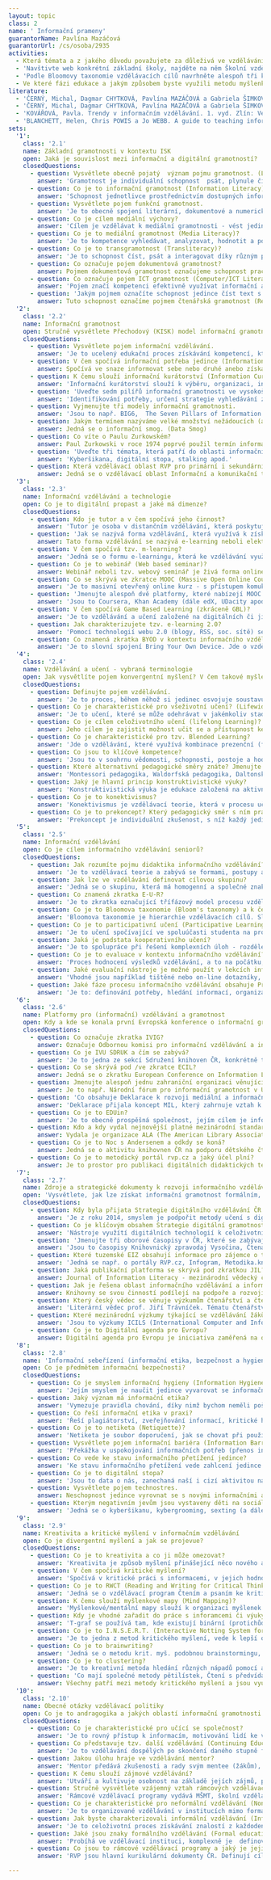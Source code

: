 ```yaml
---
layout: topic
class: 2
name: ' Informační prameny'
guarantorName: Pavlína Mazáčová
guarantorUrl: /cs/osoba/2935
activities:
  - Která témata a z jakého důvodu považujete za důleživá ve vzdělávání k informační gramotnosti žáků 1. stupně základní školy? Připravte návrh metodického listu dvou různých formem vzdělávacích aktivit.
  - 'Navštivte web konkrétní základní školy, najděte na něm Školní vzdělávácí program a v něm zjistěte, které vzdělávací oblasti a v jakém ročníku reflektují (alespoň rámcově) témata informačního vzdělávání.'
  - 'Podle Bloomovy taxonomie vzdělávacích cílů navrhněte alespoň tři konkrétní cíle určené žákům střední školy, kteří absolvují lekci informačního vzdělávání na téma EIZ.'
  - Ve které fázi edukace a jakým způsobem byste využili metodu myšlenkové mapy při lekci informačního vzdělávání na téma Komiks pro žáky 5. třídy ZŠ?
literature:
  - 'ČERNÝ, Michal, Dagmar CHYTKOVÁ, Pavlína MAZÁČOVÁ a Gabriela ŠIMKOVÁ. Informační vzdělávání pro učitele. 1. vyd. Brno: Flow, 2015. 133 s. ISBN 978-80-88123-07-1.'
  - 'ČERNÝ, Michal, Dagmar CHYTKOVÁ, Pavlína MAZÁČOVÁ a Gabriela ŠIMKOVÁ. Distanční vzdělávání pro učitele. 1. vyd. Brno: Flow, 2015. 176 s. ISBN 978-80-905480-7-7.'
  - 'KOVÁŘOVÁ, Pavla. Trendy v informačním vzdělávání. 1. vyd. Zlín: VeRBuM, 2012, 154 s. ISBN 978-80-87500-18-7.'
  - 'BLANCHETT, Helen, Chris POWIS a Jo WEBB. A guide to teaching information literacy :101 practical tips. 1st pub. London: Facet, 2012. ix, 262. ISBN 9781856046596.'
sets:
  '1':
    class: '2.1'
    name: Základní gramotnosti v kontextu ISK
    open: Jaká je souvislost mezi informační a digitální gramotností?
    closedQuestions:
      - question: Vysvětlete obecně pojatý  význam pojmu gramotnost. (Literacy).
        answer: 'Gramotnost je individuální schopnost  psát, plynule číst i delší text a obsahu textu porozumět.'
      - question: Co je to informační gramotnost (Information Literacy)?
        answer: 'Schopnost jednotlivce prostřednictvím dostupných informačních metod a technologií vyhledávat, zpracovávat, hodnotit a využívat informace.'
      - question: Vysvětlete pojem funkční gramotnost.
        answer: 'Je to obecně spojení literární, dokumentové a numerické gramotnosti, umožňují jedinci aktivně participovat na světě informací.'
      - question: Co je cílem mediální výchovy?
        answer: 'Cílem je vzdělávat k mediální gramotnosti - vést jedince k orientaci v masmédiích, jejich využití pro sebevzdělání a kritickému hodnocení.'
      - question: Co je to mediální gramotnost (Media Literacy)?
        answer: 'Je to kompetence vyhledávat, analyzovat, hodnotit a pomocí ICT předávat sdělení a informace z médií (noviny, rozhlas, televize, internet).'
      - question: Co je to transgramotnost (Transliteracy)?
        answer: 'Je to schopnost číst, psát a interagovat díky různým platformám, nástrojům a médiím (mluvený projev, psaní, tisk, médila a sociální sítě).'
      - question: Co označuje pojem dokumentová gramotnost?
        answer: Pojmem dokumentová gramotnost označujeme schopnost pracovat s různými typy dokumentů používaných v běžném životě i profesi a vzdělávání.
      - question: Co označuje pojem ICT gramotnost (Computer/ICT Literacy)?
        answer: 'Pojem značí kompetenci efektivně využívat informační a komunikační technologie pro práci s informacemi v soukromí, profesi i vzdělávání.'
      - question: 'Jakým pojmem označíte schopnost jedince číst text s porozuměním, vyhledat v něm potřebné informace, analyzovat je, srovnat a reprodukovat?'
        answer: Tuto schopnost označíme pojmem čtenářská gramotnost (Reading Literacy).
  '2':
    class: '2.2'
    name: Informační gramotnost
    open: Stručně vysvětlete Přechodový (KISK) model informační gramotnosti.
    closedQuestions:
      - question: Vysvětlete pojem informační vzdělávání.
        answer: 'Je to ucelený edukační proces získávání kompetencí, které vedou ke zvyšování informační gramotnosti na všech stupních vzdělávacího systému.'
      - question: V čem spočívá informační potřeba jedince (Information need)?
        answer: Spočívá ve snaze informovat sebe nebo druhé anebo získat informace nutné k vyřešení úkolu nebo problému.
      - question: K čemu slouží informační kurátorství (Information Curation)?
        answer: 'Informační kurátorství slouží k výběru, organizaci, interpretaci a zpřístupňování potřebných informací pro cílového uživatele.'
      - question: 'Uveďte sedm pilířů informační gramotnosti ve vysokoškolském vzdělávání, které publikoval SCONUL (The Seven Pillars of Information Literacy).'
        answer: 'Identifikování potřeby, určení strategie vyhledávání zdrojů, nalezení, užití a organizace zdrojů, prezentování informací, evaluace procesu.'
      - question: Vyjmenujte tři modely informační gramotnosti.
        answer: 'Jsou to např. BIG6,  The Seven Pillars of Information Literacy nebo Přechodový model informační gramotnosti dle KISK.'
      - question: Jakým termínem nazýváme velké množství nežádoucích (až škodlivých) informací obklopujících jedince?
        answer: Jedná se o informační smog. (Data Smog)
      - question: Co víte o Paulu Zurkowském?
        answer: Paul Zurkowski v roce 1974 poprvé použil termín informační gramotnost (Information Literacy).
      - question: 'Uveďte tři témata, která patří do oblasti informační bezpečnoti v rámci lekcí informačního vzdělávání.'
        answer: 'Kyberšikana, digitální stopa, stalking apod.'
      - question: Která vzdělávací oblast RVP pro primární i sekundární školství má k informační gramotnosti nejblíže?
        answer: Jedná se o vzdělávací oblast Informační a komunikační technologie.
  '3':
    class: '2.3'
    name: Informační vzdělávání a technologie
    open: Co je to digitální propast a jaké má dimenze?
    closedQuestions:
      - question: Kdo je tutor a v čem spočívá jeho činnost?
        answer: 'Tutor je osoba v distančním vzdělávání, která poskytuje studentům rady a technickou pomoc, motivuje je a hodnotí jejich práci.'
      - question: 'Jak se nazývá forma vzdělávání, která využívá k získávání a osvojování znalostí informační a komunikační technologie?'
        answer: Tato forma vzdělávání se nazývá e-learning neboli elektronické vzdělávání.
      - question: V čem spočívá tzv. m-learning?
        answer: 'Jedná se o formu e-learningu, která ke vzdělávání využívá mobilní informační a komunikační technologie (mobilní telefony, tablety apod.).'
      - question: Co je to webinář (Web based seminar)?
        answer: Webinář neboli tzv. webový seminář je živá forma online komunikace tutora se studenty prostřednictvím Internetu pouze přes webový prohlížeč
      - question: Co se skrývá ve zkratce MOOC (Massive Open Online Course)?
        answer: 'Je to masivní otevřený online kurz - s přístupem komukoli přes internet, s obsahem vytvořeným odborníky z univerzit celého světa.'
      - question: 'Jmenujte alespoň dvě platformy, které nabízejí MOOC kurzy.'
        answer: 'Jsou to Coursera, Khan Academy (dále edX, UDacity apod.).'
      - question: V čem spočívá Game Based Learning (zkráceně GBL)?
        answer: 'Je to vzdělávání a učení založené na digitálních či jiných hrách, jejichž herní pravidla slouží ke specifickému vzdělávacímu účelu.'
      - question: Jak charakterizujete tzv. e-learning 2.0?
        answer: 'Pomocí technologií webu 2.0 (blogy, RSS, soc. sítě) se studenti s různými potřebami vzdělávají navzájem, vytvářejí obsah až během kurzu.'
      - question: Co znamená zkratka BYOD v kontextu informačního vzdělávání?
        answer: 'Je to slovní spojení Bring Your Own Device. Jde o vzdělávání s technologiemi, které žák vlastní (tablet, smartphone) a využívá ve výuce.'
  '4':
    class: '2.4'
    name: Vzdělávání a učení - vybraná terminologie
    open: Jak vysvětlíte pojem konvergentní myšlení? V čem takové myšlení spočívá?
    closedQuestions:
      - question: Definujte pojem vzdělávání.
        answer: 'Je to proces, během něhož si jedinec osvojuje soustavu poznatků a činností, kterou učením přetváří ve vědomosti, dovednosti a návyky.'
      - question: Co je charakteristické pro všeživotní učení? (Lifewide)
        answer: 'Je to učení, které se může odehrávat v jakémkoliv stadiu života a jakýmikoliv způsoby (formální, neformální a informální učení).'
      - question: Co je cílem celoživotního učení (lifelong Learning)?
        answer: Jeho cílem je zajistit možnost učit se a přístupnost ke vzdělávání po celý život jedince.
      - question: Co je charakteristické pro tzv. Blended Learning?
        answer: 'Jde o vzdělávání, které využívá kombinace prezenční (face-to-face) výuky a e-learningu. Označuje se též pojmem kombinovaná výuka.'
      - question: Co jsou to klíčové kompetence?
        answer: 'Jsou to v souhrnu vědomosti, schopnosti, postoje a hodnoty důležité pro osobní rozvoj a uplatnění každého jedince ve společnosti.'
      - question: Které alternativní pedagogické směry znáte? Jmenujte alespoň tři.
        answer: 'Montessori pedagogika, Waldorfská pedagogika, Daltonský plán (dále npř. Začít spolu, freinetovská pedagogika)'
      - question: Jaký je hlavní princip konstruktivistické výuky?
        answer: 'Konstruktivistická výuka je edukace založená na aktivním, záměrném a sociálním procesu konstruování poznatků učícím se jedincem (žákem).'
      - question: Co je to konektivismus?
        answer: 'Konektivismus je vzdělávací teorie, která v procesu učení akcentuje sociální sítě, a vzdělávání tak přesahuje rámec jednotlivce.'
      - question: Co je to prekoncept? Který pedagogický směr s ním pracuje?
        answer: 'Prekoncept je individuální zkušenost, s níž každý jedinec vstupuje do procesu učení. S prekoncepty pracuje konstruktiviskická výuka.'
  '5':
    class: '2.5'
    name: Informační vzdělávání
    open: Co je cílem informačního vzdělávání seniorů?
    closedQuestions:
      - question: Jak rozumíte pojmu didaktika informačního vzdělávání?
        answer: 'Je to vzdělávací teorie a zabývá se formami, postupy a cíli informačního vzdělávání.'
      - question: Jak lze ve vzdělávání definovat cílovou skupinu?
        answer: 'Jedná se o skupinu, která má homogenní a společné znaky, např. vzdělávací potřeby, a lze pro ni vytvořit společný vzdělávací program.'
      - question: Co znamená zkratka E-U-R?
        answer: 'Je to zkratka označující třífázový model procesu vzdělávání a učení - evokaci, uvědomění si významu informací a reflexi.'
      - question: Co je to Bloomova taxonomie (Bloom's taxonomy) a k čemu slouží?
        answer: 'Bloomova taxonomie je hierarchie vzdělávacích cílů. Slouží učitelům, aby dovedli určit cíle své výuky, zhodnotit je a provázat je s učivem.'
      - question: Co je to participativní učení (Participative Learning)?
        answer: 'Je to učení spočívající ve spoluúčasti studenta na procesu učení – tvorbě studijního programu, sledování vlastního rozvoje a hodnocení.'
      - question: Jaká je podstata kooperativního učení?
        answer: 'Je to spolupráce při řešení komplexních úloh - rozdělení sociálních rolí a úkolů, plánování, spojení dílčích výsledků do celku, komunikace.'
      - question: Co je to evaluace v kontextu informačního vzdělávání?
        answer: 'Proces hodnocení výsledků vzdělávání, a to na počátku, v průběhu a zejména v závěru vzdělávacího procesu.'
      - question: Jaké evaluační nástroje je možné použít v lekcích informačního vzdělávání? Jmenujte alespoň tři.
        answer: 'Vhodné jsou například tištěné nebo on-line dotazníky, polostrukturované rozhovory, ohniskové skupiny (focus group), pretesty a posttesty.'
      - question: Jaké fáze procesu informačního vzdělávání obsahuje Přechodový model informační gramotnosti KISK?
        answer: 'Je to: definování potřeby, hledání informací, organizace, analýza poznatků, tvorba dokumentů a znalostí a komunikace, včetně sebeřízení.'
  '6':
    class: '2.6'
    name: Platformy pro (informační) vzdělávání a gramotnost
    open: Kdy a kde se konala první Evropská konference o informační gramotnosti?
    closedQuestions:
      - question: Co označuje zkratka IVIG?
        answer: Označuje Odbornou komisi pro informační vzdělávání a informační gramotnost na vysokých školách (při Asociaci knihoven vysokých škol ČR).
      - question: Co je IVU SDRUK a čím se zabývá?
        answer: 'Je to jedna ze sekcí Sdružení knihoven ČR, konkrétně tato se zabývá informačním vzděláváním věkově různorodých uživatelů v knihovnách.'
      - question: Co se skrývá pod /ve zkratce ECIL?
        answer: Jedná se o zkratku European Conference on Information Literacy - Evropská konference o informační gramotnosti.
      - question: Jmenujte alespoň jednu zahraniční organizaci věnující se informační gramotnosti.
        answer: Je to např. Národní fórum pro informační gramotnost v USA (National Forum on Information Literacy).
      - question: 'Co obsahuje Deklarace k rozvoji mediální a informační gramotnosti v digitální éře, kterou přijaly Evropská komise a UNESCO v Paříži r. 2014?'
        answer: 'Deklarace přijala koncept MIL, který zahrnuje vztah k médiím, kritické myšlení a vzdělávání k odstranění bariér v přístupu k informacím.'
      - question: Co je to EDUin?
        answer: 'Je to obecně prospěšná společnost, jejím cílem je informovat veřejnost o dění v aktuálních oblastech vzdělávání.'
      - question: Kdo a kdy vydal nejnovější platné mezinárodní standardy informační gramotnosti?
        answer: Vydala je organizace ALA (The American Library Association) v roce 2014.
      - question: Co je to Noc s Andersenem a odkdy se koná?
        answer: Jedná se o aktivitu knihovnen ČR na podporu dětského čtenářství a poprvé se konala r. 2000 v knihovně v Uherském Hradišti.
      - question: Co je to metodický portál rvp.cz a jaký účel plní?
        answer: Je to prostor pro publikaci digitálních didaktických textů a praktických materiálů podporujících moderní trendy ve vzdělávání.
  '7':
    class: '2.7'
    name: Zdroje a strategické dokumenty k rozvoji informačního vzdělávání  a informační gramotnosti
    open: 'Vysvětlete, jak lze získat informační gramotnost formálním, neformálním  a informálním způsobem vzdělávání.'
    closedQuestions:
      - question: Kdy byla přijata Strategie digitálního vzdělávání ČR a jaký význam pro informační vzdělávání má?
        answer: 'Je z roku 2014, smyslem je podpořit metody učení s digitálními technologiemi, informatické myšlení a kompetence žáků v práci s informacemi.'
      - question: Co je klíčovým obsahem Strategie digitální gramotnosti?
        answer: 'Nástroje využítí digitálních technologií k celoživotnímu osobnímu rozvoji, zvyšování kvality života a společenskému uplatnění obyvatel ČR.'
      - question: 'Jmenujte tři oborové časopisy v ČR, které se zabývají také tématy informační gramotnost a informační vzdělávání.'
        answer: 'Jsou to časopisy Knihovnický zpravodaj Vysočina, Čtenář, Knihovna (dále v menší míře Inflow, ProInflow, Ikaros).'
      - question: Které tuzemské EIZ obsahují informace pro zájemce o témata inforamční gramotnosti a informačního vzdělávání?
        answer: 'Jedná se např. o portály RVP.cz, Infogram, Metodika.knihovny.cz, Mediagram, web IVIG, portál kurzy.knihovna.cz.'
      - question: Jaká publikační platforma se skrývá pod zkratkou JIL?
        answer: Journal of Information Literacy - mezinárodní vědecký časopis
      - question: Jak je řešena oblast informačního vzdělávání a informační gramotnosti v aktuální Koncepci rozvoje knihoven?
        answer: Knihovny se svou činností podílejí na podpoře a rozvoji čtenářské a informační
      - question: Který český vědec se věnuje výzkumům čtenářství a čtenářské gramotnosti? Uveďte alespoň dvě jeho publikace.
        answer: 'Literární vědec prof. Jiří Trávníček. Tématu čtenářství věnoval publikace Čtenáři a internauti, Čteme?, Překnížkováno.'
      - question: Které mezinárodní výzkumy týkající se vzdělávání žáků k informační gramotnosti proběhly či probíhají v ČR?
        answer: 'Jsou to výzkumy ICILS (International Computer and Information Literacy Study) 2013, zčásti také TIMSS a PISA (čten., matem., přírod.).'
      - question: Co je to Digitální agenda pro Evropu?
        answer: Digitální agenda pro Evropu je iniciativa zaměřená na odstranění bariér a lepší využívání informačních a komuniakčních technologií.
  '8':
    class: '2.8'
    name: 'Informační sebeřízení (informační etika, bezpečnost a hygiena)'
    open: Co je předmětem informační bezpečnosti?
    closedQuestions:
      - question: Co je smyslem informační hygieny (Information Hygiene)?
        answer: 'Jejím smyslem je naučit jedince vyvarovat se informačního přetížení, např. vybíráním nebo šířením poouze podstatných informací.'
      - question: Jaký význam má informační etika?
        answer: 'Vymezuje pravidla chování, díky nimž bychom neměli poškodit sebe ani druhé při získávání, zpracování, publikování a užívání informací.'
      - question: Co řeší informační etika v praxi?
        answer: 'Řeší plagiátorství, zveřejňování informací, kritické hodnocení informačních zdrojů či problematiku poskytování informací třetí osobě.'
      - question: Co je to netiketa (Netiquette)?
        answer: 'Netiketa je soubor doporučení, jak se chovat při používání internetu. Pro netiketu se používá také synonymní označení síťová etika.'
      - question: Vysvětlete pojem informační bariéra (Information Barrier).
        answer: 'Překážka v uspokojování informačních potřeb (přenos informací a dat, získání relevantních informací).'
      - question: Co vede ke stavu informačního přetížení jedince?
        answer: 'Ke stavu informačního přetížení vede zahlcení jedince daty, obtížnost jejich organizování a vyhledávání mezi nimi.'
      - question: Co je to digitální stopa?
        answer: 'Jsou to data o nás, zanechaná naší i cizí aktivitou na inernetu, např. příspěvky v diskusích, na sociálních sítích, nakupování v e-shopech.'
      - question: Vysvětlete pojem technostres.
        answer: Neschopnost jedince vyrovnat se s novými informačními a komunikačními technologiemi psychicky zdravým nebo pozitivním způsobem.
      - question: Kterým negativním jevům jsou vystaveny děti na sociálních sítích? Jmenujte alespoň tři.
        answer: 'Jedná se o kyberšikanu, kybergrooming, sexting (a dále kyberstalking apod.).'
  '9':
    class: '2.9'
    name: Kreativita a kritické myšlení v informačním vzdělávání
    open: Co je divergentní myšlení a jak se projevue?
    closedQuestions:
      - question: Co je to kreativita a co ji může omezovat?
        answer: 'Kreativita je způsob myšlení přinášející něco nového a přínosného. Blokuje ji strach, kritika, nedostatek času, konzervatismus, superego aj.'
      - question: V čem spočívá kritické myšlení?
        answer: 'Spočívá v kritické práci s informacemi, v jejich hodnocení a analýze, díky čemuž jedinec dokáže např. přijmout či odmítnout určité tvrzení.'
      - question: Co je to RWCT (Reading and Writing for Critical Thinking)?
        answer: 'Jedná se o vzdělávací program Čtením a psaním ke kritickému myšlení, který nabízí do všech stupňů vzdělávání konkrétní metody edukace.'
      - question: K čemu slouží myšlenkové mapy (Mind Mapping)?
        answer: 'Myšlenkové/mentální mapy slouží k organizaci myšlenek či dat. Umožňují (i při učení) hledat souvislosti, myslet v celku, uspořádat znalosti.'
      - question: Kdy je vhodné zařadit do práce s inforamcemi či výuky inforamční gramotnosti grafickou pomůcku T-graf?
        answer: 'T-graf se používá tam, kde existují binární (protichůdné) pohledy, názory, postoje, kdy má určité téma svá pro i proti, plusy i mínusy.'
      - question: Co je to I.N.S.E.R.T. (Interactive Notting System for Effective Reading and Thinking) a k čemu slouží?
        answer: 'Je to jedna z metod kritického myšlení, vede k lepší orientaci v odborném textu a jeho podrobnějšímu zpracování.'
      - question: Co je to brainwriting?
        answer: 'Jedná se o metodu krit. myš. podobnou brainstormingu, tedy hledání nápadů na určité téma. Účastníci svoje nápady sami písemně zaznamenávají.'
      - question: Co je to clustering?
        answer: 'Je to kreativní metoda hledání různých nápadů pomocí asociací, které si jedinec zapisuje do kroužku, tak jak ho právě napadají.'
      - question: 'Co mají společné metody pětilístek, Čtení s předvídáním, T-graf, Vennovy diagramy nebo Volné psaní?'
        answer: Všechny patří mezi metody kritického myšlení a jsou využívány jako vhodné metody při rozvoji informační gramotnosti v knihovnách.
  '10':
    class: '2.10'
    name: Obecné otázky vzdělávací politiky
    open: Co je to andragogika a jakých oblastí informační gramotnosti se dotýká?
    closedQuestions:
      - question: Co je charakteristické pro učící se společnost?
        answer: 'Je to rovný přístup k informacím, motivování lidí ke vzdělávání, jejich podpora veřejnými institucemi a uznání samotného procesu vzdělávání.'
      - question: Co představuje tzv. další vzdělávání (Continuing Education)?
        answer: 'Je to vzdělávání dospělých po skončení daného stupně formálního vzděl.- firemní, zájmové vzdělávání, rekvalifikace, studium při zaměstnání.'
      - question: Jakou úlohu hraje ve vzdělávání mentor?
        answer: 'Mentor předává zkušenosti a rady svým mentee (žákům), pomáhá jim profesně a sociálně se rozvíjet, podporuje jejich iniciativu.'
      - question: K čemu slouží zájmové vzdělávání?
        answer: 'Utváří a kultivuje osobnost na základě jejích zájmů, protože uspokojuje vzdělávací potřeby, také umožňuje seberealizaci jedince.'
      - question: Stručně vysvětlete vzájemný vztah rámcových vzdělávacích programů (RVP) a školních vzdělávacích programů (ŠVP).
        answer: 'Rámcové vzdělávací programy vydává MŠMT, školní vzdělávací programy z nich vycházejí a definuje si je pro své potřeby každá škola.'
      - question: Co je charakteristické pro neformální vzdělávání (Non-formal Education)?
        answer: 'Je to organizované vzdělávání v institucích mimo formální vzdělávací systém, s různým obsahem (kurzy cizích jazyků, profesní v podnicích).'
      - question: Jak byste charakterizovali informální vzdělávání (Informal education)?
        answer: 'Je to celoživotní proces získávání znalostí z každodenních zkušeností, prostředí a interakcí v rodině, mezi vrstevníky, ve volném čase.'
      - question: Jaké jsou znaky formálního vzdělávání (Formal education)?
        answer: 'Probíhá ve vzdělávací instituci, komplexně je  definováno (funkce, cíle) a legislativně vymezeno. Jeho výsledkem je určitý stupeň vzdělání.'
      - question: Co jsou to rámcové vzdělávací programy a jaký je jejich význam?
        answer: 'RVP jsou hlavní kurikulární dokumenty ČR. Definují cíle vzdělávání, klíčové kompetence, vzdělávací obsahy a očekávané výsledky vzdělávání.'

---
```

